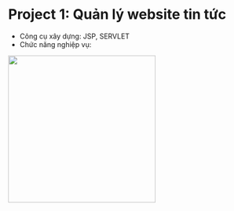 # Project 1: Quản lý website tin tức
  - Công cụ xây dựng: JSP, SERVLET
  - Chức năng nghiệp vụ:

<img src="https://user-images.githubusercontent.com/73806593/113843148-8c191800-97bd-11eb-8338-184bc15ca62d.jpg" width="300px" height = "300px"></img> 

